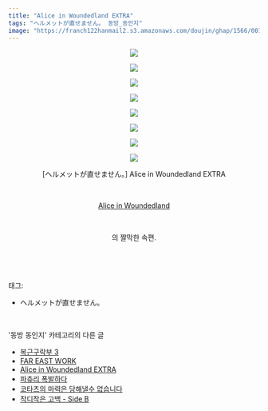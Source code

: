 ```yaml
---
title: "Alice in Woundedland EXTRA"
tags: "ヘルメットが直せません。 동방_동인지"
image: "https://franch122hanmail2.s3.amazonaws.com/doujin/ghap/1566/001.jpg"
---
```

<div class="article">
<p style="text-align: center; clear: none; float: none;"><img src="{{ site.imgserver6 }}/ghap/1566/001.jpg"/></p>
<p style="text-align: center; clear: none; float: none;"><img src="{{ site.imgserver6 }}/ghap/1566/002.jpg"/></p>
<p style="text-align: center; clear: none; float: none;"><img src="{{ site.imgserver6 }}/ghap/1566/003.jpg"/></p>
<p style="text-align: center; clear: none; float: none;"><img src="{{ site.imgserver6 }}/ghap/1566/004.jpg"/></p>
<p style="text-align: center; clear: none; float: none;"><img src="{{ site.imgserver6 }}/ghap/1566/005.jpg"/></p>
<p style="text-align: center; clear: none; float: none;"><img src="{{ site.imgserver6 }}/ghap/1566/006.jpg"/></p>
<p style="text-align: center; clear: none; float: none;"><img src="{{ site.imgserver6 }}/ghap/1566/007.jpg"/></p>
<p style="text-align: center; clear: none; float: none;"><img src="{{ site.imgserver6 }}/ghap/1566/008.jpg"/></p>
<p style="text-align: center; clear: none; float: none;">[ヘルメットが直せません。] Alice in Woundedland EXTRA</p>
<p style="text-align: center; clear: none; float: none;"><br/></p>
<p style="text-align: center; clear: none; float: none;"><a href="http://ghaptouhou.tistory.com/389" target="_blank">Alice in Woundedland</a></p>
<p style="text-align: center; clear: none; float: none;"><br/></p>
<p style="text-align: center; clear: none; float: none;">의 짤막한 속편.<br/></p>
<p><br/></p>
</div><br/>
<div class="tagTrail">
<p>태그: </p>
<ul>
<li>ヘルメットが直せません。</li>
</ul>
</div><br/>
<div class="another">
<p>'동방 동인지' 카테고리의 다른 글</p>
<ul>
<li><a href="/ghap_1568">복근구락부 3</a></li>
<li><a href="/ghap_1567">FAR EAST WORK</a></li>
<li><a href="/ghap_1566">Alice in Woundedland EXTRA</a></li>
<li><a href="/ghap_1565">파츄리 폭발하다</a></li>
<li><a href="/ghap_1564">코타츠의 마력은 당해낼수 없습니다</a></li>
<li><a href="/ghap_1563">작디작은 고백 - Side B</a></li>
</ul>
</div><br/>
<div class="cb_module cb_fluid">
<div class="cb_wrt cb_profile">
</div><!-- commentList close -->
</div><br/>
